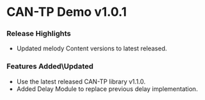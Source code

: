 # CAN-TP Demo v1.0.1

### Release Highlights
- Updated melody Content versions to latest released.

### Features Added\Updated
- Use the latest released CAN-TP library v1.1.0.
- Added Delay Module to replace previous delay implementation.
